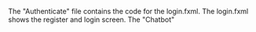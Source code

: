 The "Authenticate" file contains the code for the login.fxml. The login.fxml shows the register and login screen.
The "Chatbot"
